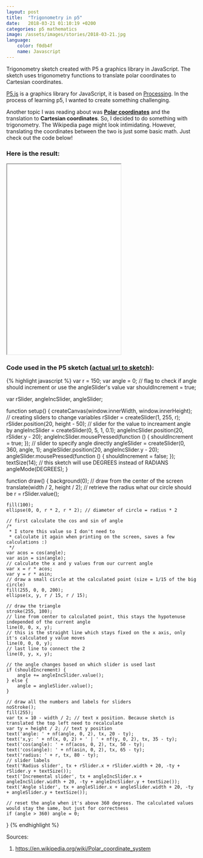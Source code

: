 ```yaml
---
layout: post
title:  "Trigonometry in p5"
date:   2018-03-21 01:10:19 +0200
categories: p5 mathematics
image: /assets/images/stories/2018-03-21.jpg
language:
    color: f0db4f
    name: Javascript
---
```

Trigonometry sketch created with P5 a graphics library in JavaScript. The sketch uses trigonometry functions to translate polar coordinates to Cartesian coordinates.
<!--more-->

[P5.js](https://p5js.org/) is a graphics library for JavaScript, it is based on [Processing](https://processing.org). In the process of learning p5, I wanted to create something challenging.

Another topic I was reading about was **[Polar coordinates](https://en.wikipedia.org/wiki/Polar_coordinate_system)** and the translation to **Cartesian coordinates**. So, I decided to do something with trigonometry. The Wikipedia page might look intimidating. However, translating the coordinates between the two is just some basic math. Just check out the code below!

### Here is the result:

<iframe src="/sketches/Trigonometry" height="500">Your browser does not support iframes</iframe>

### Code used in the P5 sketch ([actual url to sketch](/sketches/Trigonometry)):

{% highlight javascript %}
var r = 150;
var angle = 0;
// flag to check if angle should increment or use the angleSlider's value
var shouldIncrement = true;

var rSlider, angleIncSlider, angleSlider;

function setup() {
    createCanvas(window.innerWidth, window.innerHeight);
    // creating sliders to change variables
    rSlider = createSlider(1, 255, r);
    rSlider.position(20, height - 50);
    // slider for the value to increament angle by
    angleIncSlider = createSlider(0, 5, 1, 0.1);
    angleIncSlider.position(20, rSlider.y - 20);
    angleIncSlider.mousePressed(function () {
        shouldIncrement = true;
    });
    // slider to specify angle directly
    angleSlider = createSlider(0, 360, angle, 1);
    angleSlider.position(20, angleIncSlider.y - 20);
    angleSlider.mousePressed(function () {
        shouldIncrement = false;
    });
    textSize(14);
    // this sketch will use DEGREES instead of RADIANS
    angleMode(DEGREES);
}

function draw() {
    background(0);
    // draw from the center of the screen
    translate(width / 2, height / 2);
    // retrieve the radius what our circle should be
    r = rSlider.value();

    fill(100);
    ellipse(0, 0, r * 2, r * 2); // diameter of circle = radius * 2

    // first calculate the cos and sin of angle
    /*
     * I store this value so I don't need to
     * calculate it again when printing on the screen, saves a few calculations :)
     */
    var acos = cos(angle);
    var asin = sin(angle);
    // calculate the x and y values from our current angle
    var x = r * acos;
    var y = r * asin;
    // draw a small circle at the calculated point (size = 1/15 of the big circle)
    fill(255, 0, 0, 200);
    ellipse(x, y, r / 15, r / 15);

    // draw the triangle
    stroke(255, 100);
    // line from center to calculated point, this stays the hypotenuse independed of the current angle
    line(0, 0, x, y);
    // this is the straight line which stays fixed on the x axis, only it's calculated y value moves
    line(0, 0, 0, y);
    // last line to connect the 2
    line(0, y, x, y);

    // the angle changes based on which slider is used last
    if (shouldIncrement) {
        angle += angleIncSlider.value();
    } else {
        angle = angleSlider.value();
    }

    // draw all the numbers and labels for sliders
    noStroke();
    fill(255);
    var tx = 10 - width / 2; // text x position. Because sketch is translated the top left need to recalculate
    var ty = height / 2; // text y position
    text('angle: ' + nf(angle, 0, 2), tx, 20 - ty);
    text('x,y: ' + nf(x, 0, 2) + ' | ' + nf(y, 0, 2), tx, 35 - ty);
    text('cos(angle): ' + nf(acos, 0, 2), tx, 50 - ty);
    text('cos(angle): ' + nf(asin, 0, 2), tx, 65 - ty);
    text('radius: ' + r, tx, 80 - ty);
    // slider labels
    text('Radius slider', tx + rSlider.x + rSlider.width + 20, -ty + rSlider.y + textSize());
    text('Incremental slider', tx + angleIncSlider.x + angleIncSlider.width + 20, -ty + angleIncSlider.y + textSize());
    text('Angle slider', tx + angleSlider.x + angleSlider.width + 20, -ty + angleSlider.y + textSize());

    // reset the angle when it's above 360 degrees. The calculated values would stay the same, but just for correctness
    if (angle > 360) angle = 0;
}
{% endhighlight %}

Sources:

1. https://en.wikipedia.org/wiki/Polar_coordinate_system